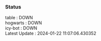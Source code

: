 ### Status


table : DOWN  
hogwarts : DOWN  
icy-bot : DOWN  
Latest Update : 2024-01-22 11:07:06.430352

